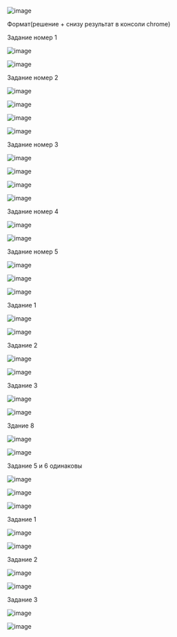 


![image](https://user-images.githubusercontent.com/112850035/188698525-73f3fda0-5cc7-4df2-af0b-f38398621433.png)

Формат(решение + снизу результат в консоли chrome)

Задание номер 1

![image](https://user-images.githubusercontent.com/112850035/188697589-94cb7112-98e3-43b6-8398-6f1e9bd57d23.png) 

![image](https://user-images.githubusercontent.com/112850035/188697624-68498904-bc3b-4fba-b276-2c5633cde90b.png)

Задание номер 2

![image](https://user-images.githubusercontent.com/112850035/188697789-b959eec2-066e-4dd9-b44f-dc03861cb261.png)

![image](https://user-images.githubusercontent.com/112850035/188697813-45b77d1c-e82a-4bae-ac6d-190c38d0ef69.png)

![image](https://user-images.githubusercontent.com/112850035/188698098-e4bbc0a6-dbc6-4f15-a942-497e2e0e8def.png)

![image](https://user-images.githubusercontent.com/112850035/188698111-1847677c-cc2d-4cef-b5b9-e4bea7977f57.png)

Задание номер 3 

![image](https://user-images.githubusercontent.com/112850035/188698227-a3c9567a-dab4-44bf-a2ea-61d43441d93a.png)

![image](https://user-images.githubusercontent.com/112850035/188698262-0e4a63d6-6bbc-4842-802b-a190c763e2fc.png)

![image](https://user-images.githubusercontent.com/112850035/188698312-5a0ab445-dfd4-4890-98b5-66c4697b6650.png)

![image](https://user-images.githubusercontent.com/112850035/188698336-39143834-d34a-430a-bf95-cb45912a9fb9.png)

Задание номер 4

![image](https://user-images.githubusercontent.com/112850035/188698382-6245b065-bf3a-4b21-ad20-985d73c66f1f.png)

![image](https://user-images.githubusercontent.com/112850035/188698402-de672371-a982-4f64-bcc4-814fbe4e87cd.png)

Задание номер 5

![image](https://user-images.githubusercontent.com/112850035/188698448-335a20c5-1bdf-4239-8fcd-d73522e77baa.png)

![image](https://user-images.githubusercontent.com/112850035/188698465-8e4f90f8-fe7c-4fd4-9910-2c78fdafe599.png)


![image](https://user-images.githubusercontent.com/112850035/189279279-079de573-dbe8-4662-bb20-fb9383af16e7.png)

Задание 1

![image](https://user-images.githubusercontent.com/112850035/189278920-55cede02-8171-4d5e-bc7b-e3af6a73e3f4.png)

![image](https://user-images.githubusercontent.com/112850035/189278956-6b471755-a57c-44e6-a6db-ea26cb541ffb.png)

Задание 2

![image](https://user-images.githubusercontent.com/112850035/189278975-1d326138-d1ec-43cd-ac16-12df6652da9d.png)

![image](https://user-images.githubusercontent.com/112850035/189278992-31619a3a-ccfc-48f3-9236-2bb5e136aa09.png)

Задание 3

![image](https://user-images.githubusercontent.com/112850035/189279009-f664d5d3-7d20-4a4d-8853-a47281f4f752.png)

![image](https://user-images.githubusercontent.com/112850035/189279020-da8161c2-4e74-464c-ab40-bbca11ca6d84.png)

Здание 8

![image](https://user-images.githubusercontent.com/112850035/189279643-b99f53a1-d533-439a-a83c-6feb2dfa11ee.png)

![image](https://user-images.githubusercontent.com/112850035/189279654-a814ba89-9b77-4e19-b4cd-dac02b80dc1b.png)

Задание 5 и 6 одинаковы 

![image](https://user-images.githubusercontent.com/112850035/189279764-532d11db-3131-4477-b75f-0458d04376fd.png)

![image](https://user-images.githubusercontent.com/112850035/189279799-a7c81b28-e2e7-4623-92d6-f81f3fb42120.png)



![image](https://user-images.githubusercontent.com/112850035/189540889-cdc46589-3dbd-4539-aafc-aeb7f25b1778.png)

Задание 1

![image](https://user-images.githubusercontent.com/112850035/189540910-c0820d1b-c0ec-4c97-af0d-73364da58f67.png)

![image](https://user-images.githubusercontent.com/112850035/189540920-238df385-1866-4367-8aea-4ae88e736320.png)


Задание 2 

![image](https://user-images.githubusercontent.com/112850035/189540930-604d85f8-6548-4b92-8b62-ad14de620946.png)

![image](https://user-images.githubusercontent.com/112850035/189540940-d7232ad2-a550-484f-a7b2-5503d40876d0.png)


Задание 3 

![image](https://user-images.githubusercontent.com/112850035/189540960-ef52bbb5-8925-4b2d-99f3-da915936588c.png)

![image](https://user-images.githubusercontent.com/112850035/189540965-8fd264cb-973c-4b49-bbf0-b71a8f0e41bb.png)








